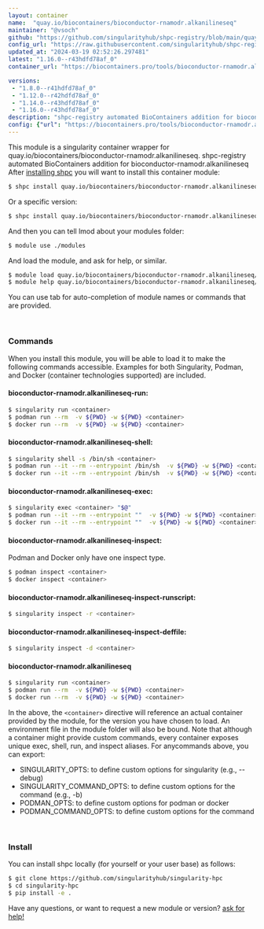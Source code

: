 ```yaml
---
layout: container
name:  "quay.io/biocontainers/bioconductor-rnamodr.alkanilineseq"
maintainer: "@vsoch"
github: "https://github.com/singularityhub/shpc-registry/blob/main/quay.io/biocontainers/bioconductor-rnamodr.alkanilineseq/container.yaml"
config_url: "https://raw.githubusercontent.com/singularityhub/shpc-registry/main/quay.io/biocontainers/bioconductor-rnamodr.alkanilineseq/container.yaml"
updated_at: "2024-03-19 02:52:26.297481"
latest: "1.16.0--r43hdfd78af_0"
container_url: "https://biocontainers.pro/tools/bioconductor-rnamodr.alkanilineseq"

versions:
 - "1.8.0--r41hdfd78af_0"
 - "1.12.0--r42hdfd78af_0"
 - "1.14.0--r43hdfd78af_0"
 - "1.16.0--r43hdfd78af_0"
description: "shpc-registry automated BioContainers addition for bioconductor-rnamodr.alkanilineseq"
config: {"url": "https://biocontainers.pro/tools/bioconductor-rnamodr.alkanilineseq", "maintainer": "@vsoch", "description": "shpc-registry automated BioContainers addition for bioconductor-rnamodr.alkanilineseq", "latest": {"1.16.0--r43hdfd78af_0": "sha256:5a46a193660949012d4141af658ce76686df62fd8047dc6211eb159b44a64dab"}, "tags": {"1.8.0--r41hdfd78af_0": "sha256:35be0dd65c38b2c2f3e8cf20563d44a9b450dc00a5b1325b7063e31800aa7365", "1.12.0--r42hdfd78af_0": "sha256:ddb6dbee8ef70074e083953047c1b99adbcd4fcfb3a2520fbff756e4e521cb6f", "1.14.0--r43hdfd78af_0": "sha256:0a1478a9960538805b8f30c7d65b766c81e60c4702327019ed43fd3380156893", "1.16.0--r43hdfd78af_0": "sha256:5a46a193660949012d4141af658ce76686df62fd8047dc6211eb159b44a64dab"}, "docker": "quay.io/biocontainers/bioconductor-rnamodr.alkanilineseq"}
---
```


This module is a singularity container wrapper for quay.io/biocontainers/bioconductor-rnamodr.alkanilineseq.
shpc-registry automated BioContainers addition for bioconductor-rnamodr.alkanilineseq
After [installing shpc](#install) you will want to install this container module:


```bash
$ shpc install quay.io/biocontainers/bioconductor-rnamodr.alkanilineseq
```

Or a specific version:

```bash
$ shpc install quay.io/biocontainers/bioconductor-rnamodr.alkanilineseq:1.16.0--r43hdfd78af_0
```

And then you can tell lmod about your modules folder:

```bash
$ module use ./modules
```

And load the module, and ask for help, or similar.

```bash
$ module load quay.io/biocontainers/bioconductor-rnamodr.alkanilineseq/1.16.0--r43hdfd78af_0
$ module help quay.io/biocontainers/bioconductor-rnamodr.alkanilineseq/1.16.0--r43hdfd78af_0
```

You can use tab for auto-completion of module names or commands that are provided.

<br>

### Commands

When you install this module, you will be able to load it to make the following commands accessible.
Examples for both Singularity, Podman, and Docker (container technologies supported) are included.

#### bioconductor-rnamodr.alkanilineseq-run:

```bash
$ singularity run <container>
$ podman run --rm  -v ${PWD} -w ${PWD} <container>
$ docker run --rm  -v ${PWD} -w ${PWD} <container>
```

#### bioconductor-rnamodr.alkanilineseq-shell:

```bash
$ singularity shell -s /bin/sh <container>
$ podman run --it --rm --entrypoint /bin/sh  -v ${PWD} -w ${PWD} <container>
$ docker run --it --rm --entrypoint /bin/sh  -v ${PWD} -w ${PWD} <container>
```

#### bioconductor-rnamodr.alkanilineseq-exec:

```bash
$ singularity exec <container> "$@"
$ podman run --it --rm --entrypoint ""  -v ${PWD} -w ${PWD} <container> "$@"
$ docker run --it --rm --entrypoint ""  -v ${PWD} -w ${PWD} <container> "$@"
```

#### bioconductor-rnamodr.alkanilineseq-inspect:

Podman and Docker only have one inspect type.

```bash
$ podman inspect <container>
$ docker inspect <container>
```

#### bioconductor-rnamodr.alkanilineseq-inspect-runscript:

```bash
$ singularity inspect -r <container>
```

#### bioconductor-rnamodr.alkanilineseq-inspect-deffile:

```bash
$ singularity inspect -d <container>
```



#### bioconductor-rnamodr.alkanilineseq

```bash
$ singularity run <container>
$ podman run --rm  -v ${PWD} -w ${PWD} <container>
$ docker run --rm  -v ${PWD} -w ${PWD} <container>
```


In the above, the `<container>` directive will reference an actual container provided
by the module, for the version you have chosen to load. An environment file in the
module folder will also be bound. Note that although a container
might provide custom commands, every container exposes unique exec, shell, run, and
inspect aliases. For anycommands above, you can export:

 - SINGULARITY_OPTS: to define custom options for singularity (e.g., --debug)
 - SINGULARITY_COMMAND_OPTS: to define custom options for the command (e.g., -b)
 - PODMAN_OPTS: to define custom options for podman or docker
 - PODMAN_COMMAND_OPTS: to define custom options for the command

<br>

### Install

You can install shpc locally (for yourself or your user base) as follows:

```bash
$ git clone https://github.com/singularityhub/singularity-hpc
$ cd singularity-hpc
$ pip install -e .
```

Have any questions, or want to request a new module or version? [ask for help!](https://github.com/singularityhub/singularity-hpc/issues)